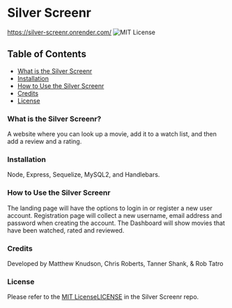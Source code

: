 # Silver Screenr

https://silver-screenr.onrender.com/
![MIT License](https://img.shields.io/badge/License-MIT-blue.svg "License Badge")

## Table of Contents
* [What is the Silver Screenr](#what-is-the-Silver-Screenr)
* [Installation](#Installation)
* [How to Use the Silver Screenr](#how-to-use-the-Silver-Screenr)
* [Credits](#Credits)
* [License](#license)

### What is the Silver Screenr?
A website where you can look up a movie, add it to a watch list, and then add a review and a rating.

### Installation
Node, Express, Sequelize, MySQL2, and Handlebars.

### How to Use the Silver Screenr
The landing page will have the options to login in or register a new user account.
Registration page will collect a new username, email address and password when creating the account.
The Dashboard will show movies that have been watched, rated and reviewed.

### Credits

Developed by Matthew Knudson, Chris Roberts, Tanner Shank, & Rob Tatro

### License

Please refer to the [MIT License](https://opensource.org/licenses/MIT)[LICENSE](LICENSE) in the Silver Screenr repo.
